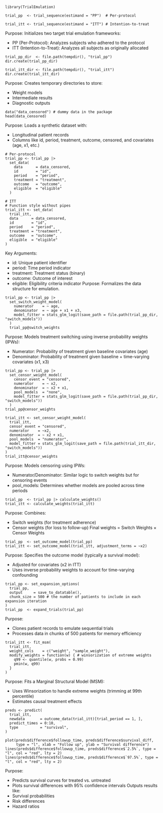 ```
library(TrialEmulation)

trial_pp  <- trial_sequence(estimand = "PP")  # Per-protocol

trial_itt <- trial_sequence(estimand = "ITT") # Intention-to-treat
```

Purpose: Initializes two target trial emulation frameworks:
- PP (Per-Protocol): Analyzes subjects who adhered to the protocol
- ITT (Intention-to-Treat): Analyzes all subjects as originally allocated

```
trial_pp_dir  <- file.path(tempdir(), "trial_pp")
dir.create(trial_pp_dir)

trial_itt_dir <- file.path(tempdir(), "trial_itt")
dir.create(trial_itt_dir)
```

Purpose: Creates temporary directories to store:
- Weight models
- Intermediate results
- Diagnostic outputs

```
data("data_censored") # dummy data in the package
head(data_censored)
```
Purpose: Loads a synthetic dataset with:
- Longitudinal patient records
- Columns like id, period, treatment, outcome, censored, and covariates (age, x1, etc.)

```
# Per-protocol
trial_pp <- trial_pp |>
  set_data(
    data      = data_censored,
    id        = "id",
    period    = "period",
    treatment = "treatment",
    outcome   = "outcome",
    eligible  = "eligible"
  )

# ITT
# Function style without pipes
trial_itt <- set_data( 
  trial_itt,
  data      = data_censored,
  id        = "id",
  period    = "period",
  treatment = "treatment",
  outcome   = "outcome",
  eligible  = "eligible"
)
```
Key Arguments:
- id: Unique patient identifier
- period: Time period indicator
- treatment: Treatment status (binary)
- outcome: Outcome of interest
- eligible: Eligibility criteria indicator
Purpose: Formalizes the data structure for emulation.

```
trial_pp <- trial_pp |>
  set_switch_weight_model(
    numerator    = ~ age,
    denominator  = ~ age + x1 + x3,
    model_fitter = stats_glm_logit(save_path = file.path(trial_pp_dir, "switch_models"))
  )
  trial_pp@switch_weights
```
Purpose: Models treatment switching using inverse probability weights (IPWs):
- Numerator: Probability of treatment given baseline covariates (age)
- Denominator: Probability of treatment given baseline + time-varying covariates (x1, x3)

```
trial_pp <- trial_pp |>
  set_censor_weight_model(
    censor_event = "censored",
    numerator    = ~ x2,
    denominator  = ~ x2 + x1,
    pool_models  = "none",
    model_fitter = stats_glm_logit(save_path = file.path(trial_pp_dir, "switch_models"))
  )
trial_pp@censor_weights

trial_itt <- set_censor_weight_model(
  trial_itt,
  censor_event = "censored",
  numerator    = ~x2,
  denominator  = ~ x2 + x1,
  pool_models  = "numerator",
  model_fitter = stats_glm_logit(save_path = file.path(trial_itt_dir, "switch_models"))
)
trial_itt@censor_weights
```
Purpose: Models censoring using IPWs:
- Numerator/Denominator: Similar logic to switch weights but for censoring events
- pool_models: Determines whether models are pooled across time periods

```
trial_pp  <- trial_pp |> calculate_weights()
trial_itt <- calculate_weights(trial_itt)
```
Purpose: Combines:
- Switch weights (for treatment adherence)
- Censor weights (for loss to follow-up)
Final weights = Switch Weights × Censor Weights

```
trial_pp  <- set_outcome_model(trial_pp)
trial_itt <- set_outcome_model(trial_itt, adjustment_terms = ~x2)
```
Purpose: Specifies the outcome model (typically a survival model):
- Adjusted for covariates (x2 in ITT)
- Uses inverse probability weights to account for time-varying confounding

```
trial_pp <- set_expansion_options(
  trial_pp,
  output     = save_to_datatable(),
  chunk_size = 500 # the number of patients to include in each expansion iteration
)
trial_pp  <- expand_trials(trial_pp)
```
Purpose:
- Clones patient records to emulate sequential trials
- Processes data in chunks of 500 patients for memory efficiency

```
trial_itt <- fit_msm(
  trial_itt,
  weight_cols    = c("weight", "sample_weight"),
  modify_weights = function(w) { # winsorization of extreme weights
    q99 <- quantile(w, probs = 0.99)
    pmin(w, q99)
  }
)
```
Purpose: Fits a Marginal Structural Model (MSM):
- Uses Winsorization to handle extreme weights (trimming at 99th percentile)
- Estimates causal treatment effects

```
preds <- predict(
  trial_itt,
  newdata       = outcome_data(trial_itt)[trial_period == 1, ],
  predict_times = 0:10,
  type          = "survival",
)

plot(preds$difference$followup_time, preds$difference$survival_diff,
     type = "l", xlab = "Follow up", ylab = "Survival difference")
lines(preds$difference$followup_time, preds$difference$`2.5%`, type = "l", col = "red", lty = 2)
lines(preds$difference$followup_time, preds$difference$`97.5%`, type = "l", col = "red", lty = 2)
```
Purpose:
- Predicts survival curves for treated vs. untreated
- Plots survival differences with 95% confidence intervals
Outputs results like:
- Survival probabilities
- Risk differences
- Hazard ratios